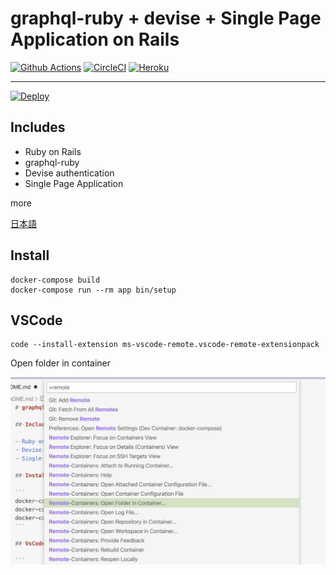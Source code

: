 # graphql-ruby + devise + Single Page Application on Rails

[![Github Actions](https://github.com/shwld/graphql-ruby-on-rails-with-spa/workflows/rspec/badge.svg)](https://github.com/shwld/graphql-ruby-on-rails-with-spa/actions)
[![CircleCI](https://circleci.com/gh/shwld/graphql-ruby-on-rails-with-spa.svg?style=svg)](https://circleci.com/gh/shwld/graphql-ruby-on-rails-with-spa)
[![Heroku](https://heroku-badge.herokuapp.com/?app=graphql-ruby-on-rails-with-spa)](https://graphql-ruby-on-rails-with-spa.herokuapp.com)

---

[![Deploy](https://www.herokucdn.com/deploy/button.svg)](https://heroku.com/deploy?template=https://github.com/shwld/graphql-ruby-on-rails-with-spa)

## Includes

- Ruby on Rails
- graphql-ruby
- Devise authentication
- Single Page Application

more

[日本語](/docs/ja/README.md)

## Install

```
docker-compose build
docker-compose run --rm app bin/setup
```

## VSCode

```
code --install-extension ms-vscode-remote.vscode-remote-extensionpack
```

Open folder in container

![remote development](./docs/images/vscode1.png)
